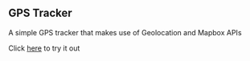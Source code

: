 ## GPS Tracker

A simple GPS tracker that makes use of Geolocation and Mapbox APIs

Click [here](https://rb-parmar.github.io/GPS-Tracker/) to try it out